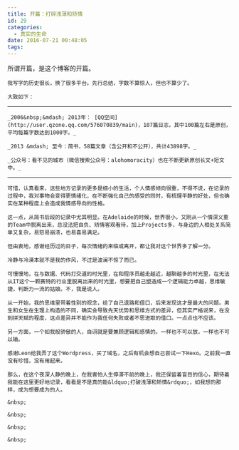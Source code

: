 ```yaml
---
title: 开篇：打碎浅薄和矫情
id: 29
categories:
  - 真实的生命
date: 2016-07-21 00:48:05
tags:
---
```


所谓开篇，是这个博客的开篇。

	我写字的历史很长，换了很多平台。先行总结，字数不算惊人，但也不算少了。

	大致如下：

* * *

	_2006&nbsp;&mdash; 2013年： [QQ空间](http://user.qzone.qq.com/576070839/main)，107篇日志，其中100篇左右是原创，平均每篇字数达到1000字。_

	_2013 &mdash; 至今：简书，58篇文章（含公开和不公开），共计43898字。_

	_公众号：看不见的城市（微信搜索公众号：alohomoracity）也在不断更新原创长文+短文中。_

* * *

	可惜，认真看来，这些地方记录的更多是细小的生活，个人情感倾向很重，不得不说，在记录的过程中，我对事物会变得更情绪化，在不断强化自己的感受的同时，有梳理平静的好处，但也确实在某种程度上会造成我情感导向的性格。

	这一点，从简书后段的记录中尤其明显。在Adelaide的时候，世界很小，又刚从一个情深义重的Team中脱离出来，总没法把自负、矫情客观看待，加上Projects多，与身边的人相处关系简单又复杂，易怒易崩溃，也易喜易满足。

	但由衷地，感谢经历过的日子，每次情绪的来临或离开，都让我对这个世界多了解一分。

	冷静与冷漠本就不是我的作风，不过是波澜不惊了而已。

	可慢慢地，在与数据、代码打交道的时光里，在和程序员越走越近，越聊越多的时光里，在无法从IT这个一颗赛特的行业里脱离出来的时光里，想要把自己塑造成一个逻辑能力卓越，思维敏捷，判断力一流的姑娘。不，我是说人。

	从一开始，我的思维里带着性别的观念，给了自己退路和借口，后来发现这才是最大的问题。男生和女生在生理上构造的不同，确实会导致先天优势和思维方式的差异，但其实严格说来，在没到拼天赋的程度，这点差异并不能作为我任何失败或者不思进取的借口。一点点也不应该。

	另一方面，一个如我般骄傲的人，自诩就是要兼顾逻辑和感情的。一样也不可以放，一样也不可以输。

	感谢Leon给我弄了这个Wordpress，买了域名，之后有机会想自己尝试一下Hexo。之前我一直没有珍惜，没有用起来。

	那么，在这个夜深人静的晚上，在我害怕人生停滞不前的晚上，我还保留着盲目的信心，期待着我能在这里更好地记录，看看是不是真的能&ldquo;打破浅薄和矫情&rdquo;，如我想的那样，成为想要成为的人。

	&nbsp;

	&nbsp;

	&nbsp;

	&nbsp;